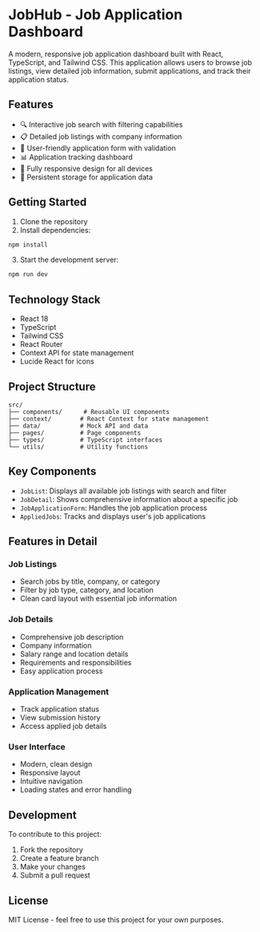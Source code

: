 # JobHub - Job Application Dashboard

A modern, responsive job application dashboard built with React, TypeScript, and Tailwind CSS. This application allows users to browse job listings, view detailed job information, submit applications, and track their application status.

## Features

- 🔍 Interactive job search with filtering capabilities
- 📋 Detailed job listings with company information
- 📝 User-friendly application form with validation
- 📊 Application tracking dashboard
- 📱 Fully responsive design for all devices
- 💾 Persistent storage for application data

## Getting Started

1. Clone the repository
2. Install dependencies:
```bash
npm install
```
3. Start the development server:
```bash
npm run dev
```

## Technology Stack

- React 18
- TypeScript
- Tailwind CSS
- React Router
- Context API for state management
- Lucide React for icons

## Project Structure

```
src/
├── components/      # Reusable UI components
├── context/        # React Context for state management
├── data/           # Mock API and data
├── pages/          # Page components
├── types/          # TypeScript interfaces
└── utils/          # Utility functions
```

## Key Components

- `JobList`: Displays all available job listings with search and filter
- `JobDetail`: Shows comprehensive information about a specific job
- `JobApplicationForm`: Handles the job application process
- `AppliedJobs`: Tracks and displays user's job applications

## Features in Detail

### Job Listings
- Search jobs by title, company, or category
- Filter by job type, category, and location
- Clean card layout with essential job information

### Job Details
- Comprehensive job description
- Company information
- Salary range and location details
- Requirements and responsibilities
- Easy application process

### Application Management
- Track application status
- View submission history
- Access applied job details

### User Interface
- Modern, clean design
- Responsive layout
- Intuitive navigation
- Loading states and error handling

## Development

To contribute to this project:

1. Fork the repository
2. Create a feature branch
3. Make your changes
4. Submit a pull request

## License

MIT License - feel free to use this project for your own purposes.
